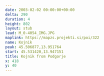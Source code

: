 ```yaml
---
date: 2003-02-02 00:00:00+00:00
delta: 290
duration: 4
height: 802
layout: stub
lead: M_0-4054_IMG.JPG
maplink: https://mapzs.projekti.si/poi/322
name: Kojnik
peak: 45.506877,13.951764
start: 45.531420,13.947151
title: Kojnik from Podgorje
x: 418
y: 40
---
```

